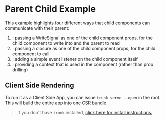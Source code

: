 # Parent Child Example

This example highlights four different ways that child components can communicate with their parent:

1. <ButtonA/>: passing a WriteSignal as one of the child component props,
   for the child component to write into and the parent to read
2. <ButtonB/>: passing a closure as one of the child component props, for
   the child component to call
3. <ButtonC/>: adding a simple event listener on the child component itself
4. <ButtonD/>: providing a context that is used in the component (rather than prop drilling)

## Client Side Rendering

To run it as a Client Side App, you can issue `trunk serve --open` in the root. This will build the entire
app into one CSR bundle

> If you don't have `trunk` installed, [click here for install instructions.](https://trunkrs.dev/)
